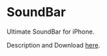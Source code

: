 SoundBar
========

Ultimate SoundBar for iPhone.

Description and Download [here](http://codenuts.de/soundbar).
